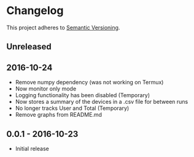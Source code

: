 # Changelog

This project adheres to [Semantic Versioning](http://semver.org/).

## Unreleased

## 2016-10-24
- Remove numpy dependency (was not working on Termux)
- Now monitor only mode
- Logging functionality has been disabled (Temporary)
- Now stores a summary of the devices in a .csv file for between runs
- No longer tracks User and Total (Temporary)
- Remove graphs from README.md

## 0.0.1 - 2016-10-23
- Initial release
